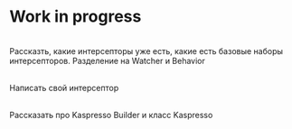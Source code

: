 # Work in progress

<br> Рассказть, какие интерсепторы уже есть, какие есть базовые наборы интерсепторов. Разделение на Watcher и Behavior

<br> Написать свой интерсептор

<br> Рассказать про Kaspresso Builder и класс Kaspresso
